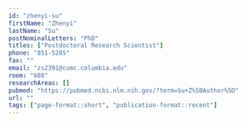 ```yaml
---
id: "zhenyi-su"
firstName: "Zhenyi"
lastName: "Su"
postNominalLetters: "PhD"
titles: ["Postdoctoral Research Scientist"]
phone: "851-5285"
fax: ""
email: "zs2391@cumc.columbia.edu"
room: "608"
researchAreas: []
pubmed: "https://pubmed.ncbi.nlm.nih.gov/?term=Su+Z%5BAuthor%5D"
url: ""
tags: ["page-format::short", "publication-format::recent"]
---
```

